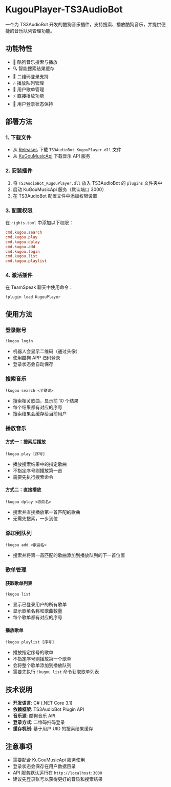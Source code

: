 # KugouPlayer-TS3AudioBot

一个为 TS3AudioBot 开发的酷狗音乐插件，支持搜索、播放酷狗音乐，并提供便捷的音乐队列管理功能。

## 功能特性

- 🎵 酷狗音乐搜索与播放
- 🔍 智能搜索结果缓存
- 📱 二维码登录支持
- 🎶 播放队列管理
- 📝 用户歌单管理
- ⚡ 直接播放功能
- 🔐 用户登录状态保持

## 部署方法

### 1. 下载文件
- 从 [Releases](https://github.com/xxmod/KugouPlayer-TS3AudioBot/releases) 下载 `TS3AudioBot_KugouPlayer.dll` 文件
- 从 [KuGouMusicApi](https://github.com/MakcRe/KuGouMusicApi/releases) 下载音乐 API 服务

### 2. 安装插件
1. 将 `TS3AudioBot_KugouPlayer.dll` 放入 TS3AudioBot 的 `plugins` 文件夹中
2. 启动 KuGouMusicApi 服务（默认端口 3000）
3. 在 TS3AudioBot 配置文件中添加权限设置

### 3. 配置权限
在 `rights.toml` 中添加以下权限：
```toml
cmd.kugou.search
cmd.kugou.play  
cmd.kugou.dplay
cmd.kugou.add
cmd.kugou.login
cmd.kugou.list
cmd.kugou.playlist
```

### 4. 激活插件
在 TeamSpeak 聊天中使用命令：
```
!plugin load KugouPlayer
```

## 使用方法

### 登录账号
```
!kugou login
```
- 机器人会显示二维码（通过头像）
- 使用酷狗 APP 扫码登录
- 登录状态会自动保存

### 搜索音乐
```
!kugou search <关键词>
```
- 搜索相关歌曲，显示前 10 个结果
- 每个结果都有对应的序号
- 搜索结果会缓存给当前用户

### 播放音乐

#### 方式一：搜索后播放
```
!kugou play [序号]
```
- 播放搜索结果中的指定歌曲
- 不指定序号则播放第一首
- 需要先执行搜索命令

#### 方式二：直接播放
```
!kugou dplay <歌曲名>
```
- 搜索并直接播放第一首匹配的歌曲
- 无需先搜索，一步到位

### 添加到队列
```
!kugou add <歌曲名>
```
- 搜索并将第一首匹配的歌曲添加到播放队列的下一首位置

### 歌单管理

#### 获取歌单列表
```
!kugou list
```
- 显示已登录用户的所有歌单
- 显示歌单名称和歌曲数量
- 每个歌单都有对应的序号

#### 播放歌单
```
!kugou playlist [序号]
```
- 播放指定序号的歌单
- 不指定序号则播放第一个歌单
- 会将整个歌单添加到播放队列
- 需要先执行 `!kugou list` 命令获取歌单列表

## 技术说明

- **开发语言**: C# (.NET Core 3.1)
- **依赖框架**: TS3AudioBot Plugin API
- **音乐源**: 酷狗音乐 API
- **登录方式**: 二维码扫码登录
- **缓存机制**: 基于用户 UID 的搜索结果缓存

## 注意事项

- 需要配合 KuGouMusicApi 服务使用
- 登录状态会保存在用户数据目录
- API 服务默认运行在 `http://localhost:3000`
- 建议先登录账号以获得更好的音质和搜索结果


